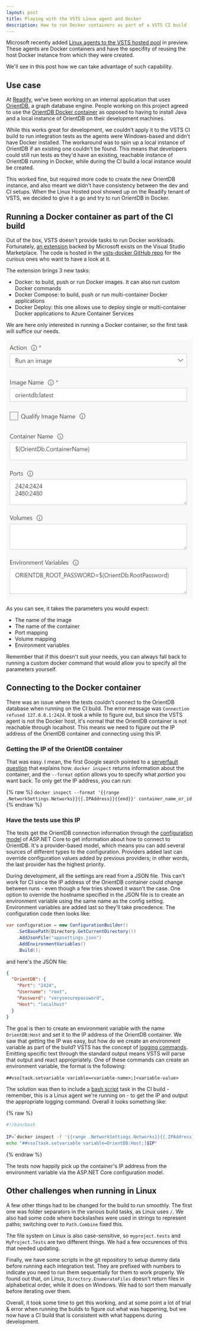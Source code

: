 ```yaml
---
layout: post
title: Playing with the VSTS Linux agent and Docker
description: How to run Docker containers as part of a VSTS CI build
---
```


Microsoft recently added [Linux agents to the VSTS hosted pool](https://azure.microsoft.com/en-us/blog/visual-studio-team-services-january-2017-digest/) in preview. These agents are Docker containers and have the specifity of reusing the host Docker instance from which they were created.

We'll see in this post how we can take advantage of such capability.

## Use case

At [Readify](http://readify.net/), we've been working on an internal application that uses [OrientDB](http://orientdb.com/orientdb/), a graph database engine. People working on this project agreed to use the [OrientDB Docker container](https://hub.docker.com/_/orientdb/) as opposed to having to install Java and a local instance of OrientDB on their development machines.

While this works great for development, we couldn't apply it to the VSTS CI build to run integration tests as the agents were Windows-based and didn't have Docker installed. The workaround was to spin up a local instance of OrientDB if an existing one couldn't be found. This means that developers could still run tests as they'd have an existing, reachable instance of OrientDB running in Docker, while during the CI build a local instance would be created.

This worked fine, but required more code to create the new OrientDB instance, and also meant we didn't have consistency between the dev and CI setups. When the Linux Hosted pool showed up on the Readify tenant of VSTS, we decided to give it a go and try to run OrientDB in Docker.

## Running a Docker container as part of the CI build

Out of the box, VSTS doesn't provide tasks to run Docker workloads. Fortunately, [an extension](https://marketplace.visualstudio.com/items?itemName=ms-vscs-rm.docker) backed by Microsoft exists on the Visual Studio Marketplace. The code is hosted in the [vsts-docker GitHub repo](https://github.com/Microsoft/VSTS-Docker) for the curious ones who want to have a look at it.

The extension brings 3 new tasks:

 - Docker: to build, push or run Docker images. It can also run custom Docker commands
 - Docker Compose: to build, push or run multi-container Docker applications
 - Docker Deploy: this one allows use to deploy single or multi-container Docker applications to Azure Container Services

 We are here only interested in running a Docker container, so the first task will suffice our needs.

 ![Run an OrientDB container](/public/images/posts/5-vsts-docker/run-docker-container.png)

 As you can see, it takes the parameters you would expect:

  - The name of the image
  - The name of the container
  - Port mapping
  - Volume mapping
  - Environment variables

Remember that if this doesn't suit your needs, you can always fall back to running a custom docker command that would allow you to specify all the parameters yourself.

## Connecting to the Docker container

There was an issue where the tests couldn't connect to the OrientDB database when running on the CI build. The error message was `Connection refused 127.0.0.1:2424`. It took a while to figure out, but since the VSTS agent is not the Docker host, it's normal that the OrientDB container is not reachable through localhost. This means we need to figure out the IP address of the OrientDB container and connecting using this IP.

### Getting the IP of the OrientDB container

That was easy. I mean, the first Google search pointed to a [serverfault question](http://stackoverflow.com/questions/17157721/getting-a-docker-containers-ip-address-from-the-host) that explains how. `docker inspect` returns information about the container, and the `--format` option allows you to specify what *portion* you want back. To only get the IP address, you can run:

{% raw %}
`docker inspect --format '{{range .NetworkSettings.Networks}}{{.IPAddress}}{{end}}' container_name_or_id`
{% endraw %}

### Have the tests use this IP

The tests get the OrientDB connection information through the [configuration model](https://docs.microsoft.com/en-us/aspnet/core/fundamentals/configuration) of ASP.NET Core to get information about how to connect to OrientDB. It's a provider-based model, which means you can add several sources of different types to the configuration. Providers added last can override configuration values added by previous providers; in other words, the last provider has the highest priority.

During development, all the settings are read from a JSON file. This can't work for CI since the IP address of the OrientDB container could change between runs - even though a few tries showed it wasn't the case. One option to override the hostname specified in the JSON file is to create an environment variable using the same name as the config setting. Environment variables are added last so they'll take precedence. The configuration code then looks like:

```csharp
var configuration = new ConfigurationBuilder()
    .SetBasePath(Directory.GetCurrentDirectory())
    .AddJsonFile("appsettings.json")
    .AddEnvironmentVariables()
    .Build();
```

and here's the JSON file:

```json
{
  "OrientDB": {
    "Port": "2424",
    "Username": "root",
    "Password": "verysecurepassword",
    "Host": "localhost"
  }
}
```

The goal is then to create an environment variable with the name `OrientDB:Host` and  set it to the IP address of the OrientDB container. We saw that getting the IP was easy, but how do we create an environment variable as part of the build? VSTS has the concept of [logging commands](https://github.com/Microsoft/vsts-tasks/blob/master/docs/authoring/commands.md). Emitting specific text through the standard output means VSTS will parse that output and react appropriately. One of these commands can create an environment variable, the format is the following:

`##vso[task.setvariable variable=<variable-name>;]<variable-value>`

The solution was then to include a [bash script](https://www.visualstudio.com/en-us/docs/build/steps/utility/shell-script) task in the CI build - remember, this is a Linux agent we're running on - to get the IP and output the appropriate logging command. Overall it looks something like:

{% raw %}
```bash
#!/bin/bash

IP=`docker inspect -f '{{range .NetworkSettings.Networks}}{{.IPAddress}}{{end}}' orientdb`
echo "##vso[task.setvariable variable=OrientDB:Host;]$IP"
```
{% endraw %}

The tests now happily pick up the container's IP address from the environment variable via the ASP.NET Core configuration model.

## Other challenges when running in Linux

A few other things had to be changed for the build to run smoothly. The first one was folder separators in the various build tasks, as Linux uses `/`. We also had some code where backslashes were used in strings to represent paths; switching over to `Path.Combine` fixed this.

The file system on Linux is also case-sensitive, so `myproject.tests` and `MyProject.Tests` are two different things. We had a few occurences of this that needed updating.

Finally, we have some scripts in the git repository to setup dummy data before running each integration test. They are prefixed with numbers to indicate you need to run them sequentially for them to work properly. We found out that, on Linux, `Directory.EnumerateFiles` doesn't return files in alphabetical order, while it does on Windows. We had to sort them manually before iterating over them.

Overall, it took some time to get this working, and at some point a lot of trial & error when running the builds to figure out what was happening, but we now have a CI build that is consistent with what happens during development.